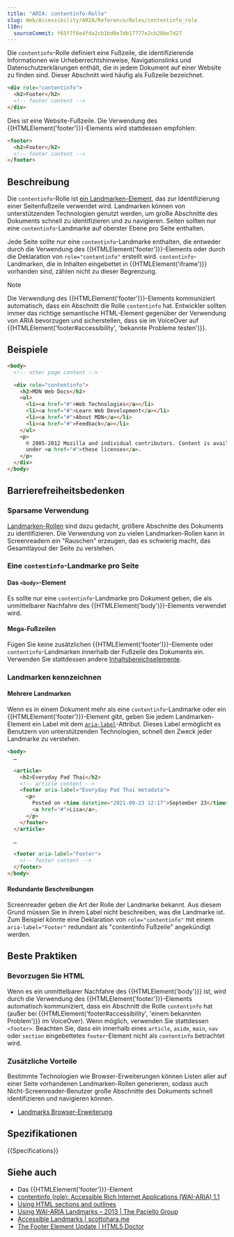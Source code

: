```yaml
---
title: "ARIA: contentinfo-Rolle"
slug: Web/Accessibility/ARIA/Reference/Roles/contentinfo_role
l10n:
  sourceCommit: f65f7f6e4fda2cb1bd0e7db17777e2cb20be7d27
---
```


Die `contentinfo`-Rolle definiert eine Fußzeile, die identifizierende Informationen wie Urheberrechtshinweise, Navigationslinks und Datenschutzerklärungen enthält, die in jedem Dokument auf einer Website zu finden sind. Dieser Abschnitt wird häufig als Fußzeile bezeichnet.

```html
<div role="contentinfo">
  <h2>Footer</h2>
  <!-- footer content -->
</div>
```

Dies ist eine Website-Fußzeile. Die Verwendung des {{HTMLElement('footer')}}-Elements wird stattdessen empfohlen:

```html
<footer>
  <h2>Footer</h2>
  <!-- footer content -->
</footer>
```

## Beschreibung

Die `contentinfo`-Rolle ist [ein Landmarken-Element](/de/docs/Web/Accessibility/ARIA/Reference/Roles#3._landmark_roles), das zur Identifizierung einer Seitenfußzeile verwendet wird. Landmarken können von unterstützenden Technologien genutzt werden, um große Abschnitte des Dokuments schnell zu identifizieren und zu navigieren. Seiten sollten nur eine `contentinfo`-Landmarke auf oberster Ebene pro Seite enthalten.

Jede Seite sollte nur eine `contentinfo`-Landmarke enthalten, die entweder durch die Verwendung des {{HTMLElement('footer')}}-Elements oder durch die Deklaration von `role="contentinfo"` erstellt wird. `contentinfo`-Landmarken, die in Inhalten eingebettet in {{HTMLElement('iframe')}} vorhanden sind, zählen nicht zu dieser Begrenzung.

> [!NOTE]
> Die Verwendung des {{HTMLElement('footer')}}-Elements kommuniziert automatisch, dass ein Abschnitt die Rolle `contentinfo` hat. Entwickler sollten immer das richtige semantische HTML-Element gegenüber der Verwendung von ARIA bevorzugen und sicherstellen, dass sie im VoiceOver auf {{HTMLElement('footer#accessibility', 'bekannte Probleme testen')}}.

## Beispiele

```html
<body>
  <!-- other page content -->

  <div role="contentinfo">
    <h2>MDN Web Docs</h2>
    <ul>
      <li><a href="#">Web Technologies</a></li>
      <li><a href="#">Learn Web Development</a></li>
      <li><a href="#">About MDN</a></li>
      <li><a href="#">Feedback</a></li>
    </ul>
    <p>
      © 2005-2012 Mozilla and individual contributors. Content is available
      under <a href="#">these licenses</a>.
    </p>
  </div>
</body>
```

## Barrierefreiheitsbedenken

### Sparsame Verwendung

[Landmarken-Rollen](/de/docs/Web/Accessibility/ARIA/Reference/Roles#3._landmark_roles) sind dazu gedacht, größere Abschnitte des Dokuments zu identifizieren. Die Verwendung von zu vielen Landmarken-Rollen kann in Screenreadern ein "Rauschen" erzeugen, das es schwierig macht, das Gesamtlayout der Seite zu verstehen.

### Eine `contentinfo`-Landmarke pro Seite

#### Das `<body>`-Element

Es sollte nur eine `contentinfo`-Landmarke pro Dokument geben, die als unmittelbarer Nachfahre des {{HTMLElement('body')}}-Elements verwendet wird.

#### Mega-Fußzeilen

Fügen Sie keine zusätzlichen {{HTMLElement('footer')}}-Elemente oder `contentinfo`-Landmarken innerhalb der Fußzeile des Dokuments ein. Verwenden Sie stattdessen andere [Inhaltsbereichselemente](/de/docs/Web/HTML/Element#content_sectioning).

### Landmarken kennzeichnen

#### Mehrere Landmarken

Wenn es in einem Dokument mehr als eine `contentinfo`-Landmarke oder ein {{HTMLElement('footer')}}-Element gibt, geben Sie jedem Landmarken-Element ein Label mit dem [`aria-label`](/de/docs/Web/Accessibility/ARIA/Reference/Attributes/aria-label)-Attribut. Dieses Label ermöglicht es Benutzern von unterstützenden Technologien, schnell den Zweck jeder Landmarke zu verstehen.

```html
<body>
  …

  <article>
    <h2>Everyday Pad Thai</h2>
    <!-- article content -->
    <footer aria-label="Everyday Pad Thai metadata">
      <p>
        Posted on <time datetime="2021-09-23 12:17">September 23</time> by
        <a href="#">Lisa</a>.
      </p>
    </footer>
  </article>

  …

  <footer aria-label="Footer">
    <!-- footer content -->
  </footer>
</body>
```

#### Redundante Beschreibungen

Screenreader geben die Art der Rolle der Landmarke bekannt. Aus diesem Grund müssen Sie in ihrem Label nicht beschreiben, was die Landmarke ist. Zum Beispiel könnte eine Deklaration von `role="contentinfo"` mit einem `aria-label="Footer"` redundant als "contentinfo Fußzeile" angekündigt werden.

## Beste Praktiken

### Bevorzugen Sie HTML

Wenn es ein unmittelbarer Nachfahre des {{HTMLElement('body')}} ist, wird durch die Verwendung des {{HTMLElement('footer')}}-Elements automatisch kommuniziert, dass ein Abschnitt die Rolle `contentinfo` hat (außer bei {{HTMLElement('footer#accessibility', 'einem bekannten Problem')}} im VoiceOver). Wenn möglich, verwenden Sie stattdessen `<footer>`. Beachten Sie, dass ein innerhalb eines `article`, `aside`, `main`, `nav` oder `section` eingebettetes `footer`-Element nicht als `contentinfo` betrachtet wird.

### Zusätzliche Vorteile

Bestimmte Technologien wie Browser-Erweiterungen können Listen aller auf einer Seite vorhandenen Landmarken-Rollen generieren, sodass auch Nicht-Screenreader-Benutzer große Abschnitte des Dokuments schnell identifizieren und navigieren können.

- [Landmarks Browser-Erweiterung](https://matatk.agrip.org.uk/landmarks/)

## Spezifikationen

{{Specifications}}

## Siehe auch

- Das {{HTMLElement('footer')}}-Element
- [contentinfo (role): Accessible Rich Internet Applications (WAI-ARIA) 1.1](https://www.w3.org/TR/wai-aria/#contentinfo)
- [Using HTML sections and outlines](/de/docs/Web/HTML/Element/Heading_Elements)
- [Using WAI-ARIA Landmarks – 2013 | The Paciello Group](https://www.tpgi.com/using-wai-aria-landmarks-2013/)
- [Accessible Landmarks | scottohara.me](https://www.scottohara.me/blog/2018/03/03/landmarks.html)
- [The Footer Element Update | HTML5 Doctor](https://html5doctor.com/the-footer-element-update/)
